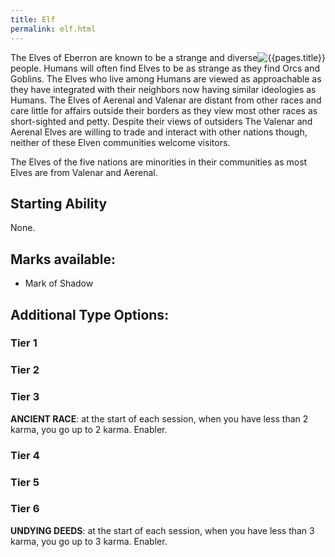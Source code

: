 ```yaml
---
title: Elf
permalink: elf.html
---
```


<img src='images/races/{{page.title}}.png' alt='{{pages.title}}' style="float:right">

The Elves of Eberron are known to be a strange and diverse people. Humans will often find Elves to be as strange as they find Orcs and Goblins. The Elves who live among Humans are viewed as approachable as they have integrated with their neighbors now having similar ideologies as Humans. The Elves of Aerenal and Valenar are distant from other races and care little for affairs outside their borders as they view most other races as short-sighted and petty. Despite their views of outsiders The Valenar and Aerenal Elves are willing to trade and interact with other nations though, neither of these Elven communities welcome visitors.  

The Elves of the five nations are minorities in their communities as most Elves are from Valenar and Aerenal. 

## Starting Ability
None.

## Marks available:
- Mark of Shadow

## Additional Type Options:

### Tier 1


### Tier 2


### Tier 3
**ANCIENT RACE**: at the start of each session, when you have less than 2 karma, you go up to 2 karma. Enabler.


### Tier 4


### Tier 5


### Tier 6
**UNDYING DEEDS**: at the start of each session, when you have less than 3 karma, you go up to 3 karma. Enabler.
